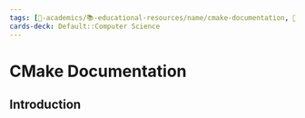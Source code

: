 ```yaml
---
tags: [🔴-academics/📚-educational-resources/name/cmake-documentation, 🔴-academics/📚-educational-resources/discipline/computer-science/technology/cmake, study-note] 
cards-deck: Default::Computer Science
---
```


# CMake Documentation

## Introduction
